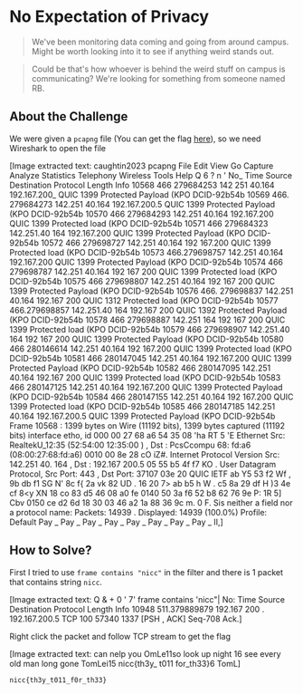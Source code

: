 # No Expectation of Privacy
> We've been monitoring data coming and going from around campus. Might be worth looking into it to see if anything weird stands out.

> Could be that's how whoever is behind the weird stuff on campus is communicating? We're looking for something from someone named RB.

## About the Challenge
We were given a `pcapng` file (You can get the flag [here](caughtin2023.pcapng)), so we need Wireshark to open the file


[Image extracted text: caughtin2023 pcapng
File
Edit
View
Go
Capture
Analyze
Statistics
Telephony
Wireless
Tools
Help
Q
6 ?
n
'
No_
Time
Source
Destination
Protocol
Length Info
10568 466
279684253
142
251
40.164
192.167.200_
QUIC
1399 Protected
Payload
(KPO
DCID-92b54b
10569 466. 279684273 142.251
40.164
192.167.200.5
QUIC
1399 Protected
Payload (KPO
DCID-92b54b
10570 466
279684293 142.251
40.164
192.167.200
QUIC
1399 Protected
load
(KPO
DCID-92b54b
10571 466
279684323 142.251.40
164
192.167.200
QUIC
1399 Protected
Payload
(KPO
DCID-92b54b
10572 466
279698727
142.251
40.164
192
167.200
QUIC
1399 Protected
load (KPO
DCID-92b54b
10573 466.279698757
142.251
40.164
192.167.200
QUIC
1399 Protected
Payload (KPO
DCID-92b54b
10574 466
279698787
142.251
40.164
192
167
200
QUIC
1399 Protected
load (KPO
DCID-92b54b
10575 466
279698807
142.251
40.164
192
167
200
QUIC
1399 Protected
Payload (KPO
DCID-92b54b
10576 466. 279698837
142.251
40.164
192.167
200
QUIC
1312 Protected
load (KPO
DCID-92b54b
10577 466.279698857
142.251.40
164
192.167
200
QUIC
1392 Protected
Payload (KPO
DCID-92b54b
10578 466
279698887
142.251
164
192
167
200
QUIC
1399 Protected
load
(KPO
DCID-92b54b
10579 466
279698907
142.251.40
164
192
167
200
QUIC
1399 Protected
Payload
(KPO
DCID-92b54b
10580 466
280146614
142.251
40.164
192
167.200
QUIC
1399 Protected
load
(KPO
DCID-92b54b
10581 466
280147045 142.251
40.164
192.167.200
QUIC
1399 Protected
Payload (KPO
DCID-92b54b
10582 466
280147095
142.251
40.164
192.167
200
QUIC
1399 Protected
load
(KPO
DCID-92b54b
10583 466
280147125
142.251
40.164
192.167.200
QUIC
1399 Protected
Payload
(KPO
DCID-92b54b
10584 466
280147155
142.251
40.164
192
167.200
QUIC
1399 Protected
load
(KPO
DCID-92b54b
10585 466
280147185 142.251
40.164
192.167.200.5
QUIC
1399 Protected
Payload (KPO
DCID-92b54b
Frame
10568 : 1399
bytes
on
Wire
(11192 bits),
1399
bytes captured
(11192 bits)
interface
etho,
id
000
00
27
68
a6
54
35
08
'ha
RT
5 'E
Ethernet
Src:
RealtekU_12:35
(52:54:00
12:35:00 ) ,
Dst :
PcsCcompu
68: fd:a6 (08:00:27:68:fd:a6)
0010
00
8e
28
cO
iZ#.
Internet
Protocol
Version
Src:
142.251
40. 164 ,
Dst :
192.167
200.5
05
55
b5
4f f7
KO .
User
Datagram Protocol,
Src
Port:
443 ,
Dst
Port:
37107
03e
20
QUIC IETF
ab
Y5
53
f2
Wf ,
9b
db
f1
SG
N'
8c
f{
2a
vk
82
UD .
16
20
7>
ab
b5
h W .
c5
8a
29
df
H  )3
4e
cf
8<y
XN
18
co
83
d5
46
08
a0
fe
0140
50
3a
f6
52
b8
62
76
9e
P:
1R
5]
Cbv
0150
ce
d2
6d
18 30
03
46 a2 1a
88 36 9c
m. 0
F.
Sis neither a field nor a protocol name:
Packets: 14939 . Displayed: 14939 (100.0%)
Profile: Default
Pay _
Pay _
Pay _
Pay _
Pay _
Pay _
Pay _
Pay _
II,]


## How to Solve?
First I tried to use `frame contains "nicc"` in the filter and there is 1 packet that contains string `nicc`.


[Image extracted text: Q & +
0
'
7'
frame contains
'nicc"|
No:
Time
Source
Destination
Protocol
Length Info
10948 511.379889879 192.167
200 .
192.167.200.5
TCP
100 57340
1337
[PSH ,
ACK]
Seq-708
Ack.]


Right click the packet and follow TCP stream to get the flag


[Image extracted text: can
nelp
you
OmLe11so
look
up
night
16
see
every
old
man
long
gone
TomLei15
nicc{th3y_
t011
for_th33}6
TomL]


```
nicc{th3y_t011_f0r_th33}
```